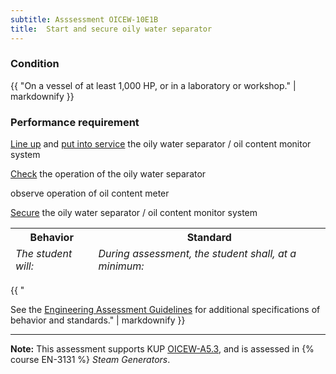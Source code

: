 ```yaml
---
subtitle: Asssessment OICEW-10E1B
title:  Start and secure oily water separator
---
```




### Condition

{{ "On a vessel of at least 1,000 HP, or in a laboratory or workshop." | markdownify }}

### Performance requirement 

<table width='100%' class='Guidelines'>
 <thead>
 <tr>
     <th class='thirty'>Behavior</th>
     <th class='seventy'>Standard</th>
 </tr>
 <tr>
     <td><em>The student will:</em></td>
     <td><em>During assessment, the student shall, at a minimum:</em></td>
 </tr>
 </thead>
 <tbody>


<!--rowstart-->

[Line up](guidelines#lineup) and [put into service](guidelines#PlaceintoService) the oily water separator / oil content monitor system

<!--cellbreak-->



<!--rowend-->


<!--rowstart-->

[Check](guidelines#check) the operation of the oily water separator

<!--cellbreak-->

observe operation of oil content meter

<!--rowend-->


<!--rowstart-->

[Secure](guidelines#secure) the oily water separator / oil content monitor system

<!--cellbreak-->



<!--rowend-->


 </tbody>
 </table>

{{ "

See the [Engineering Assessment Guidelines](guidelines) for additional specifications of behavior and standards." | markdownify }}


*****

**Note:** This assessment supports KUP [OICEW-A5.3]({{site.baseurl}}/tables/31.html#OICEW-A5.3), and is assessed in  {% course  EN-3131 %}  *Steam Generators*. 

